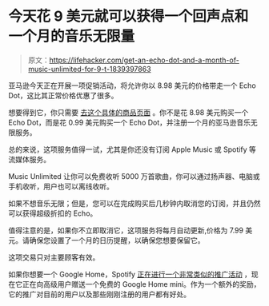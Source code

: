 # 今天花 9 美元就可以获得一个回声点和一个月的音乐无限量

> 原文：<https://lifehacker.com/get-an-echo-dot-and-a-month-of-music-unlimited-for-9-t-1839397863>

亚马逊今天正在开展一项促销活动，将允许你以 8.98 美元的价格带走一个 Echo Dot，这比其正常价格优惠了很多。



想要得到它，你只需要 [去这个具体的商品页面](https://www.amazon.com/gp/product/B07XF1TSJR/ref=as_li_qf_asin_il_tl?asc_campaign=InlineText&asc_refurl=https://lifehacker.com/get-an-echo-dot-and-a-month-of-music-unlimited-for-9-t-1839397863&asc_source=&creative=9325&creativeASIN=B07XF1TSJR&ie=UTF8&linkCode=as2&linkId=44e34d9db8a498d3ca5b90647a24f059&tag=kinjalifehackerlink-20) 。你不是花 8.98 美元购买一个 Echo Dot，而是花 0.99 美元购买一个 Echo Dot，并注册一个月的亚马逊音乐无限服务。

总的来说，这项服务值得一试，尤其是你还没有订阅 Apple Music 或 Spotify 等流媒体服务。

Music Unlimited 让你可以免费收听 5000 万首歌曲，你可以通过扬声器、电脑或手机收听，用户也可以离线收听。

如果不想音乐无限；但是，您可以在完成购买后几秒钟内取消您的订阅，并且仍然可以获得超级折扣的 Echo。

值得注意的是，如果你不立即取消它，这项服务将每月自动更新,价格为 7.99 美元。请确保您设置了一个月的日历提醒，以确保您想要保留它。

这项交易只对主要顾客有效。

如果你想要一个 Google Home，Spotify [正在进行一个非常类似的推广活动](https://lifehacker.com/spotify-premium-users-can-get-a-free-google-home-mini-1839262421?rev=1571764451748) ，现在它正在向高级用户赠送一个免费的 Google Home mini。作为一个额外的奖励，它的推广对目前的用户以及那些刚刚注册的用户都有好处。